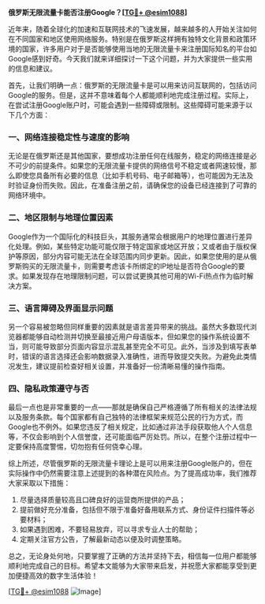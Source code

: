 **俄罗斯无限流量卡能否注册Google？[[TG💪+ @esim1088](https://t.me/s/esim1088)]**

近年来，随着全球化的加速和互联网技术的飞速发展，越来越多的人开始关注如何在不同国家和地区使用网络服务。特别是在俄罗斯这样拥有独特文化背景和政策环境的国家，许多用户对于是否能够使用当地的无限流量卡来注册国际知名的平台如Google感到好奇。今天我们就来详细探讨一下这个问题，并为大家提供一些实用的信息和建议。

首先，让我们明确一点：俄罗斯的无限流量卡是可以用来访问互联网的，包括访问Google的服务。但是，这并不意味着每个人都能顺利地完成注册过程。实际上，在尝试注册Google账户时，可能会遇到一些障碍或限制。这些障碍可能来源于以下几个方面：

### **一、网络连接稳定性与速度的影响**
无论是在俄罗斯还是其他国家，要想成功注册任何在线服务，稳定的网络连接是必不可少的前提条件。如果您的无限流量卡提供的网络信号不稳定或者网速较慢，那么即使您具备所有必要的信息（比如手机号码、电子邮箱等），也可能因为无法及时验证身份而失败。因此，在准备注册之前，请确保您的设备已经连接到了可靠的网络环境中。

### **二、地区限制与地理位置因素**
Google作为一个国际化的科技巨头，其服务通常会根据用户的地理位置进行差异化处理。例如，某些特定功能可能仅限于特定国家或地区开放；又或者由于版权保护等原因，部分内容可能无法在全球范围内同步更新。因此，如果您使用的是从俄罗斯购买的无限流量卡，则需要考虑该卡所绑定的IP地址是否符合Google的要求。如果发现存在地理限制问题，可以尝试更换其他可用的Wi-Fi热点作为临时解决方案。

### **三、语言障碍及界面显示问题**
另一个容易被忽略但同样重要的因素就是语言差异带来的挑战。虽然大多数现代浏览器都能够自动检测并切换至最接近用户母语版本，但如果您的操作系统设置不当，则可能导致部分页面内容显示混乱甚至完全不可见。此外，当涉及到填写表单时，错误的语言选择还会影响数据录入准确性，进而导致提交失败。为避免此类情况发生，建议提前检查好相关设置，并准备好一份清晰易懂的操作指南。

### **四、隐私政策遵守与否**
最后一点也是非常重要的一点——那就是确保自己严格遵循了所有相关的法律法规以及服务条款。每个国家都有自己独特的法律框架来规范公民的行为方式，而Google也不例外。如果您违反了相关规定，比如通过非法手段获取他人个人信息等，不仅会影响到个人信誉度，还可能面临严厉处罚。所以，在整个注册过程中一定要保持高度警惕，切勿抱有任何侥幸心理。

综上所述，尽管俄罗斯的无限流量卡理论上是可以用来注册Google账户的，但在实际操作中仍然需要注意上述提到的各种潜在风险点。为了提高成功率，我们推荐大家采取以下措施：

1. 尽量选择质量较高且口碑良好的运营商所提供的产品；
2. 提前做好充分准备，包括但不限于准备好备用联系方式、身份证件扫描件等必要材料；
3. 如果遇到困难，不要轻易放弃，可以寻求专业人士的帮助；
4. 定期关注官方公告，了解最新动态以便及时调整策略。

总之，无论身处何地，只要掌握了正确的方法并坚持下去，相信每一位用户都能够顺利地完成自己的目标。希望本文能够为大家带来启发，并祝愿大家都能享受到更加便捷高效的数字生活体验！

[[TG💪+ @esim1088](https://t.me/s/esim1088) ![Image](https://i.postimg.cc/4NQfJmqS/Snipaste-2025-05-13-00-14-12.png)]